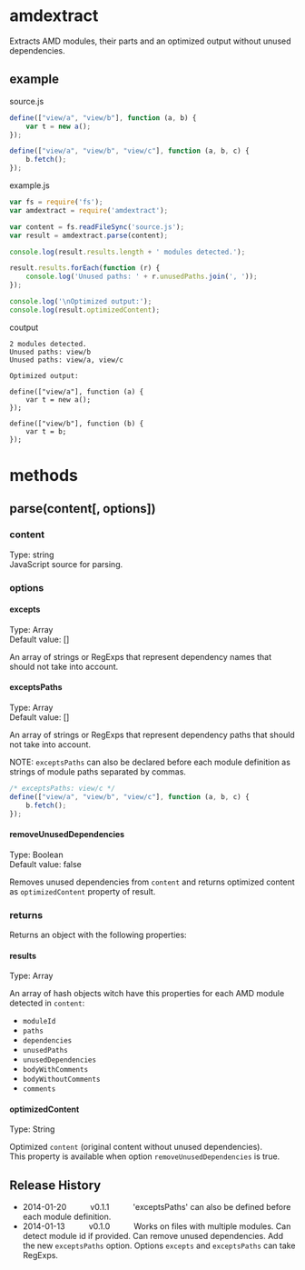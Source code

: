 # amdextract

Extracts AMD modules, their parts and an optimized output without unused dependencies.

## example

source.js  
``` js
define(["view/a", "view/b"], function (a, b) {
	var t = new a();
});

define(["view/a", "view/b", "view/c"], function (a, b, c) {
	b.fetch();
});
```

example.js  
``` js
var fs = require('fs');
var amdextract = require('amdextract');

var content = fs.readFileSync('source.js');
var result = amdextract.parse(content);

console.log(result.results.length + ' modules detected.');

result.results.forEach(function (r) {
	console.log('Unused paths: ' + r.unusedPaths.join(', '));
});

console.log('\nOptimized output:');
console.log(result.optimizedContent);
```

coutput  
``` console
2 modules detected.
Unused paths: view/b
Unused paths: view/a, view/c

Optimized output:

define(["view/a"], function (a) {
	var t = new a();
});

define(["view/b"], function (b) {
	var t = b;
});
```

# methods

## parse(content[, options])

### content
Type: string  
JavaScript source for parsing.

### options

#### excepts  
Type: Array  
Default value: []  

An array of strings or RegExps that represent dependency names that should not take into account.

#### exceptsPaths  
Type: Array  
Default value: []  

An array of strings or RegExps that represent dependency paths that should not take into account.

NOTE: `exceptsPaths` can also be declared before each module definition as strings of module paths separated by commas.

``` js
/* exceptsPaths: view/c */
define(["view/a", "view/b", "view/c"], function (a, b, c) {
	b.fetch();
});
```

#### removeUnusedDependencies  
Type: Boolean  
Default value: false

Removes unused dependencies from `content` and returns optimized content as `optimizedContent` property of result.

### returns

Returns an object with the following properties:

#### results  
Type: Array  

An array of hash objects witch have this properties for each AMD module detected in `content`:

- `moduleId`
- `paths`
- `dependencies`
- `unusedPaths`
- `unusedDependencies`
- `bodyWithComments`
- `bodyWithoutComments`
- `comments`

#### optimizedContent  
Type: String  

Optimized `content` (original content without unused dependencies).  
This property is available when option `removeUnusedDependencies` is true.

## Release History
 * 2014-01-20   v0.1.1   'exceptsPaths' can also be defined before each module definition.
 * 2014-01-13   v0.1.0   Works on files with multiple modules. Can detect module id if provided. Can remove unused dependencies. Add the new `exceptsPaths` option. Options `excepts` and `exceptsPaths` can take RegExps.
 